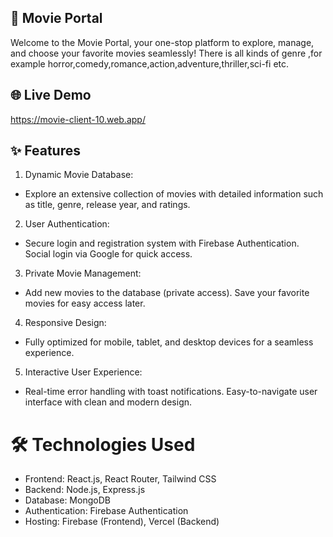 ## 🌟 Movie Portal

Welcome to the Movie Portal, your one-stop platform to explore, manage, and choose your favorite movies seamlessly! There is all kinds of genre ,for example horror,comedy,romance,action,adventure,thriller,sci-fi etc.

## 🌐 Live Demo
https://movie-client-10.web.app/

## ✨ Features
1. Dynamic Movie Database:

- Explore an extensive collection of movies with detailed information such as title, genre, release year, and ratings.

2. User Authentication:

- Secure login and registration system with Firebase Authentication.
Social login via Google for quick access.

3. Private Movie Management:

- Add new movies to the database (private access).
Save your favorite movies for easy access later.

4. Responsive Design:

- Fully optimized for mobile, tablet, and desktop devices for a seamless experience.

5. Interactive User Experience:

- Real-time error handling with toast notifications.
Easy-to-navigate user interface with clean and modern design.

# 🛠️ Technologies Used

- Frontend: React.js, React Router, Tailwind CSS
- Backend: Node.js, Express.js
- Database: MongoDB
- Authentication: Firebase Authentication
- Hosting: Firebase (Frontend), Vercel (Backend)

